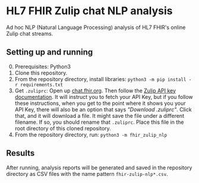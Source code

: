 # HL7 FHIR Zulip chat NLP analysis
Ad hoc NLP (Natural Language Processing) analysis of HL7 FHIR's online Zulip chat streams.

## Setting up and running
0. Prerequisites: Python3
1. Clone this repository.
2. From the repository directory, install libraries: `python3 -m pip install -r requirements.txt`
3. Get `.zuliprc`: Open up [chat.fhir.org](https://chat.fhir.org). Then follow the 
   [Zulip API key documentation](https://zulip.com/api/api-keys). It will instruct you to fetch your API Key, but if you
   follow these instructions, when you get to the point where it shows you your API Key, there will also be an option 
   that says _"Download .zuliprc"_. Click that, and it will download a file. It might save the file under a different
   filename. If so, you should rename that `.zuliprc`. Place this file in the root directory of this cloned repository.
4. From the repository directory, run: `python3 -m fhir_zulip_nlp`

## Results
After running, analysis reports will be generated and saved in the repository directory as CSV files with the name 
pattern `fhir-zulip-nlp*.csv`.
